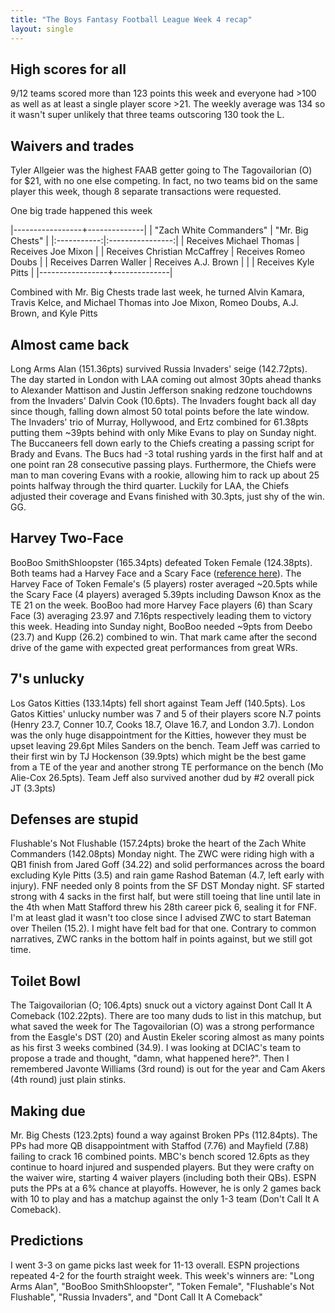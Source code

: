 ```yaml
---
title: "The Boys Fantasy Football League Week 4 recap"
layout: single
---
```


## High scores for all

9/12 teams scored more than 123 points this week and everyone had >100 as well as at least a single player score >21. The weekly average was 134 so it wasn't super unlikely that three teams outscoring 130 took the L.

## Waivers and trades

Tyler Allgeier was the highest FAAB getter going to The Tagovailorian (O) for $21, with no one else competing. In fact, no two teams bid on the same player this week, though 8 separate transactions were requested.

One big trade happened this week

|-----------------+--------------|
| "Zach White Commanders" | "Mr. Big Chests" |
|:-----------:|:----------------:|
| Receives Michael Thomas | Receives Joe Mixon |
| Receives Christian McCaffrey | Receives Romeo Doubs |
| Receives Darren Waller | Receives A.J. Brown |
|  | Receives Kyle Pitts |
|-----------------+--------------|

Combined with Mr. Big Chests trade last week, he turned Alvin Kamara, Travis Kelce, and Michael Thomas into Joe Mixon, Romeo Doubs, A.J. Brown, and Kyle Pitts


## Almost came back

Long Arms Alan (151.36pts) survived Russia Invaders' seige (142.72pts). The day started in London with LAA coming out almost 30pts ahead thanks to Alexander Mattison and Justin Jefferson snaking redzone touchdowns from the Invaders' Dalvin Cook (10.6pts). The Invaders fought back all day since though, falling down almost 50 total points before the late window. The Invaders' trio of Murray, Hollywood, and Ertz combined for 61.38pts putting them ~39pts behind with only Mike Evans to play on Sunday night. The Buccaneers fell down early to the Chiefs creating a passing script for Brady and Evans. The Bucs had -3 total rushing yards in the first half and at one point ran 28 consecutive passing plays. Furthermore, the Chiefs were man to man covering Evans with a rookie, allowing him to rack up about 25 points halfway through the third quarter. Luckily for LAA, the Chiefs adjusted their coverage and Evans finished with 30.3pts, just shy of the win. GG.

## Harvey Two-Face

BooBoo SmithShloopster (165.34pts) defeated Token Female (124.38pts). Both teams had a Harvey Face and a Scary Face ([reference here](https://youtu.be/MTLp14MKDDU?t=148)). The Harvey Face of Token Female's (5 players) roster averaged ~20.5pts while the Scary Face (4 players) averaged 5.39pts including Dawson Knox as the TE 21 on the week. BooBoo had more Harvey Face players (6) than Scary Face (3) averaging 23.97 and 7.16pts respectively leading them to victory this week. Heading into Sunday night, BooBoo needed ~9pts from Deebo (23.7) and Kupp (26.2) combined to win. That mark came after the 
second drive of the game with expected great performances from great WRs.

## 7's unlucky

Los Gatos Kitties (133.14pts) fell short against Team Jeff (140.5pts). Los Gatos Kitties' unlucky number was 7 and 5 of their players score N.7 points (Henry 23.7, Conner 10.7, Cooks 18.7, Olave 16.7, and London 3.7). London was the only huge disappointment for the Kitties, however they must be upset leaving 29.6pt Miles Sanders on the bench. Team Jeff was carried to their first win by TJ Hockenson (39.9pts) which might be the best game from a TE of the year and another strong TE performance on the bench (Mo Alie-Cox 26.5pts). Team Jeff also survived another dud by #2 overall pick JT (3.3pts)

## Defenses are stupid

Flushable's Not Flushable (157.24pts) broke the heart of the Zach White Commanders (142.08pts) Monday night. The ZWC were riding high with a QB1 finish from Jared Goff (34.22) and solid performances across the board excluding Kyle Pitts (3.5) and rain game Rashod Bateman (4.7, left early with injury). FNF needed only 8 points from the SF DST Monday night. SF started strong with 4 sacks in the first half, but were still toeing that line until late in the 4th when Matt Stafford threw his 28th career pick 6, sealing it for FNF. I'm at least glad it wasn't too close since I advised ZWC to start Bateman over Theilen (15.2). I might have felt bad for that one. Contrary to common narratives, ZWC ranks in the bottom half in points against, but we still got time.

## Toilet Bowl

The Taigovailorian (O; 106.4pts) snuck out a victory against Dont Call It A Comeback (102.22pts). There are too many duds to list in this matchup, but what saved the week for The Tagovailorian (O) was a strong performance from the Easgle's DST (20) and Austin Ekeler scoring almost as many points as his first 3 weeks combined (34.9). I was looking at DCIAC's team to propose a trade and thought, "damn, what happened here?". Then I remembered Javonte Williams (3rd round) is out for the year and Cam Akers (4th round) just plain stinks.

## Making due

Mr. Big Chests (123.2pts) found a way against Broken PPs (112.84pts). The PPs had more QB disappointment with Staffod (7.76) and Mayfield (7.88) failing to crack 16 combined points. MBC's bench scored 12.6pts as they continue to hoard injured and suspended players. But they were crafty on the waiver wire, starting 4 waiver players (including both their QBs). ESPN puts the PPs at a 6% chance at playoffs. However, he is only 2 games back with 10 to play and has a matchup against the only 1-3 team (Don't Call It A Comeback).

## Predictions

I went 3-3 on game picks last week for 11-13 overall. ESPN projections repeated 4-2 for the fourth straight week. This week's winners are: "Long Arms Alan", "BooBoo SmithShloopster", "Token Female", "Flushable's Not Flushable", "Russia Invaders", and "Dont Call It A Comeback"

